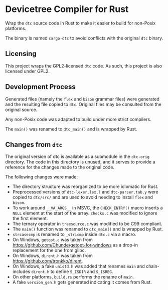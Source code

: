 # Devicetree Compiler for Rust

Wrap the `dtc` source code in Rust to make it easier to build for non-Posix platforms.

The binary is named `cargo-dtc` to avoid conflicts with the original `dtc` binary.

## Licensing

This project wraps the GPL2-licensed `dtc` code. As such, this project is also licensed under GPL2.

## Development Process

Generated files (namely the `flex` and `bison` grammar files) were generated and the resulting file copied to `dtc`. Original files may be consulted from the original source.

Any non-Posix code was adapted to build under more strict compilers.

The `main()` was renamed to `dtc_main()` and is wrapped by Rust.

## Changes from `dtc`

The original version of dtc is available as a submodule in the `dtc-orig` directory. The code in this directory is unused, and it serves to provide a reference for the changes made to the original code.

The following changes were made:

* The directory structure was reorganized to be more idiomatic for Rust.
* Preprocessed versions of `dtc-lexer.lex.l` and `dtc-parser.tab.y` were copied to `dtc/src/` and are used to avoid needing to install `flex` and `bison`.
* To work around `__VA_ARGS__` in MSVC, the `CHECK_ENTRY()` macro inserts a `NULL` element at the start of the array. `checks.c` was modified to ignore the first element.
* The ternary operator in `treesource.c` was modified to be C99 compliant.
* The `main()` function was renamed to `dtc_main()` and is wrapped by Rust.
* `strcasecmp` is renamed to `_stricmp` inside `dtc.c` via a macro.
* On Windows, `getopt.c` was taken from <https://github.com/Chunde/getopt-for-windows> as a drop-in replacement for the one from glibc.
* On Windows,  `dirent.h` was taken from <https://github.com/tronkko/dirent>.
* On Windows, a fake `unistd.h` was added that renames `main` and chain-includes `dirent.h` to define `S_ISDIR` and `S_ISREG`.
* On other platforms, `build.rs` performs the rename of `main`.
* A fake `version_gen.h` gets generated indicating it comes from Rust.
